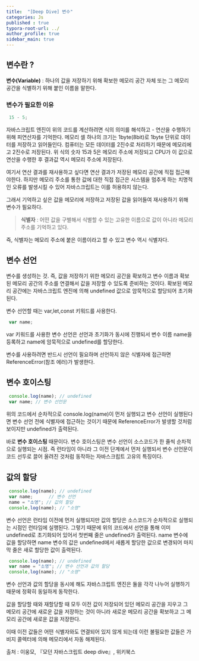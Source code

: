 ```yaml
---
title:  "[Deep Dive] 변수"
categories: Js
published : true
typora-root-url: ../
author_profile: true
sidebar_main: true
---
```

## 변수란 ?
**변수(Variable)** : 하나의 값을 저장하기 위해 확보한 메모리 공간 자체 또는 그 메모리 공간을 식별하기 위해 붙인 이름을 말한다.
### 변수가 필요한 이유
```javascript
 15 - 5;
 ```
자바스크립트 엔진이 위의 코드를 계산하려면 식의 의미를 해석하고 - 연산을 수행하기 위해 피연산자를 기억한다.
메모리 셀 하나의 크기는 1byte(8bit)로 1byte 단위로 데이터를 저장하고 읽어들인다. 컴퓨터는 모든 데이터를 2진수로 처리하기 때문에 메모리에고 2진수로 저장된다. 
위 식의 숫자 15과 5은 메모리 주소에 저장되고 CPU가 이 값으로 연산을 수행한 후 결과값 역시 메모리 주소에 저장된다.

여기서 연산 결과를 재사용하고 싶다면 연산 결과가 저장된 메모리 공간에 직접 접근해야한다. 하지만 메모리 주소를 통한 값에 대한 직접 접근은 시스템을 멈추게 하는 치명적인 오류를 발생시킬 수 있어 자바스크립트는 이를 허용하지 않는다.

그래서 기억하고 싶은 값을 메모리에 저장하고 저장된 값을 읽어들여 재사용하기 위해 변수가 필요하다.

> **식별자** : 어떤 값을 구별해서 식별할 수 있는 고유한 이름으로 값이 아니라 메모리 주소를 기억하고 있다.

즉, 식별자는 메모리 주소에 붙은 이름이라고 할 수 있고 변수 역시 식별자다.
## 변수 선언
변수를 생성하는 것. 즉, 값을 저장하기 위한 메모리 공간을 확보하고 변수 이름과 확보된 메모리 공간의 주소를 연결해서 값을 저장할 수 있도록 준비하는 것이다. 
확보된 메모리 공간에는 자바스크립트 엔진에 의해 undefined 값으로 암묵적으로 할당되어 초기화된다.

변수 선언할 때는 var,let,const 키워드를 사용한다.
```javascript
 var name;
 ```
var 키워드를 사용한 변수 선언은 선언과 초기화가 동시에 진행되서 변수 이름 name을 등록하고 name에 암묵적으로 undefined를 할당한다.

변수를 사용하려면 반드시 선언이 필요하며 선언하지 않은 식별자에 접근하면 ReferenceError(참조 에러)가 발생한다.


## 변수 호이스팅
```javascript
 console.log(name); // undefined
 var name; // 변수 선언문
 ```
위의 코드에서 순차적으로 console.log(name)이 먼저 실행되고 변수 선언이 실행된다면 변수 선언 전에 식별자에 접근하는 것이기 때문에 ReferenceError가 발생할 것처럼 보이지만 undefined가 출력된다.

바로 **변수 호이스팅** 때문이다.
변수 호이스팅은 변수 선언이 소스코드가 한 줄씩 순차적으로 실행되는 시점. 즉 런타임이 아니라 그 이전 단계에서 먼저 실행되서 변수 선언문이 코드 선두로 끌어 올려진 것처럼 동작하는 자바스크립트 고유의 특징이다.

## 값의 할당
```javascript
 console.log(name); // undefined
 var name;      // 변수 선언
 name = "소영"; // 값의 할당
 console,log(name); // "소영"
 ```
 변수 선언은 런타임 이전에 먼저 실행되지만 값의 할당은 소스코드가 순차적으로 실행되는 시점인 런타임에 실행된다.
 그렇기 때문에 위의 코드에서 선언을 통해 이미 undefined로 초기화되어 있어서 첫번째 줄은 undefined가 출력된다. name 변수에 값을 할당하면 name 변수의 값은 undefined에서 새롭게 할당한 값으로 변경되어 마지막 줄은 새로 할당한 값이 출력된다.

```javascript
 console.log(name); // undefined
 var name = "소영"; // 변수 선언과 값의 할당
 console,log(name); // "소영"
 ```
 변수 선언과 값의 할당을 동시에 해도 자바스크립트 엔진은 둘을 각각 나누어 실행하기 때문에 정확히 동일하게 동작한다.

 값을 할당할 때와 재할당할 때 모두 이전 값이 저장되어 있던 메모리 공간을 지우고 그 메모리 공간에 새로운 값을 저장하는 것이 아니라 새로운 메모리 공간을 확보하고 그 메모리 공간에 새로운 값을 저장한다.

 이때 이전 값들은 어떤 식별자와도 연결되어 있지 않게 되는데 이런 불필요한 값들은 가비지 콜렉터에 의해 메모리에서 자동 해제된다.


출처 : 이웅모, 『모던 자바스크립트 deep dive』, 위키북스